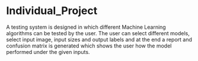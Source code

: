 # Individual_Project

A testing system is designed in which different Machine Learning algorithms can be tested by the user. The user can select different models, select input image, input sizes and output labels and at the end a report and confusion matrix is generated which shows the user how the model performed under the given inputs.

